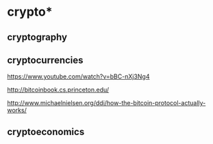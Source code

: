 # crypto*

## cryptography

## cryptocurrencies
https://www.youtube.com/watch?v=bBC-nXj3Ng4

http://bitcoinbook.cs.princeton.edu/

http://www.michaelnielsen.org/ddi/how-the-bitcoin-protocol-actually-works/

## cryptoeconomics
